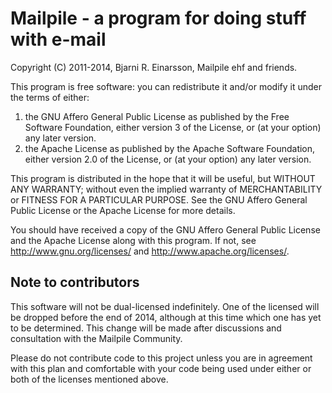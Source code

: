 # Mailpile - a program for doing stuff with e-mail

Copyright (C) 2011-2014, Bjarni R. Einarsson, Mailpile ehf and friends.

This program is free software: you can redistribute it and/or modify
it under the terms of either:

   1. the GNU Affero General Public License as published by the Free
      Software Foundation, either version 3 of the License, or (at
      your option) any later version.
   2. the Apache License as published by the Apache Software Foundation,
      either version 2.0 of the License, or (at your option) any later
      version.

This program is distributed in the hope that it will be useful, but
WITHOUT ANY WARRANTY; without even the implied warranty of
MERCHANTABILITY or FITNESS FOR A PARTICULAR PURPOSE.  See the GNU Affero
General Public License or the Apache License for more details.

You should have received a copy of the GNU Affero General Public License
and the Apache License along with this program. If not, see
<http://www.gnu.org/licenses/> and <http://www.apache.org/licenses/>.


## Note to contributors ##

This software will not be dual-licensed indefinitely. One of the
licensed will be dropped before the end of 2014, although at this time
which one has yet to be determined. This change will be made after
discussions and consultation with the Mailpile Community.

Please do not contribute code to this project unless you are in
agreement with this plan and comfortable with your code being used under
either or both of the licenses mentioned above.

